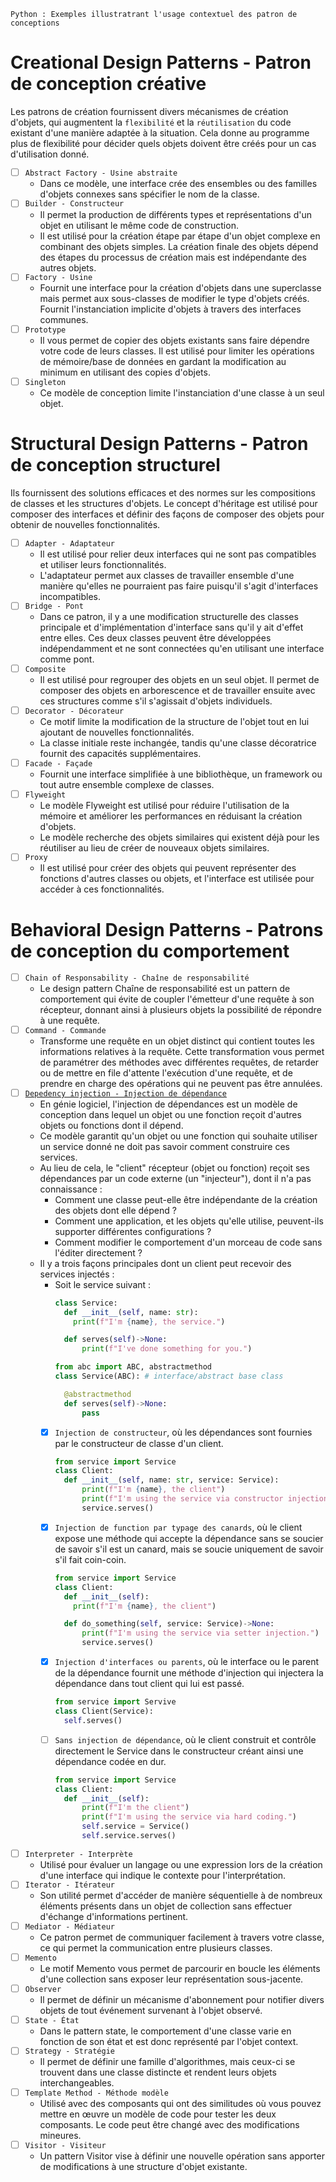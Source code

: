 `Python : Exemples illustratrant l'usage contextuel des patron de conceptions`

# Creational Design Patterns - Patron de conception créative
Les patrons de création fournissent divers mécanismes de création d'objets, qui augmentent la `flexibilité` et la 
`réutilisation` du code existant d'une manière adaptée à la situation. Cela donne au programme plus de flexibilité pour 
décider quels objets doivent être créés pour un cas d'utilisation donné.
- [ ] `Abstract Factory - Usine abstraite`
  + Dans ce modèle, une interface crée des ensembles ou des familles d'objets connexes sans spécifier le nom de la classe.
- [ ] `Builder - Constructeur`
  + Il permet la production de différents types et représentations d'un objet en utilisant le même code de construction. 
  + Il est utilisé pour la création étape par étape d'un objet complexe en combinant des objets simples. La création finale 
  des objets dépend des étapes du processus de création mais est indépendante des autres objets.
- [ ] `Factory - Usine`
  + Fournit une interface pour la création d'objets dans une superclasse mais permet aux sous-classes de modifier le type 
  d'objets créés. Fournit l'instanciation implicite d'objets à travers des interfaces communes. 
- [ ] `Prototype`
  + Il vous permet de copier des objets existants sans faire dépendre votre code de leurs classes. Il est utilisé pour 
  limiter les opérations de mémoire/base de données en gardant la modification au minimum en utilisant des copies d'objets.
- [ ] `Singleton`
  + Ce modèle de conception limite l'instanciation d'une classe à un seul objet. 

# Structural Design Patterns - Patron de conception structurel
Ils fournissent des solutions efficaces et des normes sur les compositions de classes et les structures d'objets. 
Le concept d'héritage est utilisé pour composer des interfaces et définir des façons de composer des objets pour 
obtenir de nouvelles fonctionnalités.

- [ ] `Adapter - Adaptateur`
  + Il est utilisé pour relier deux interfaces qui ne sont pas compatibles et utiliser leurs fonctionnalités. 
  + L'adaptateur permet aux classes de travailler ensemble d'une manière qu'elles ne pourraient pas faire puisqu'il 
    s'agit d'interfaces incompatibles.
- [ ] `Bridge - Pont`
  + Dans ce patron, il y a une modification structurelle des classes principale et d'implémentation d'interface sans 
    qu'il y ait d'effet entre elles. Ces deux classes peuvent être développées indépendamment et ne sont connectées 
    qu'en utilisant une interface comme pont.
- [ ] `Composite`
  + Il est utilisé pour regrouper des objets en un seul objet. Il permet de composer des objets en arborescence et de 
    travailler ensuite avec ces structures comme s'il s'agissait d'objets individuels. 
- [ ] `Decorator - Décorateur`
  + Ce motif limite la modification de la structure de l'objet tout en lui ajoutant de nouvelles fonctionnalités. 
  + La classe initiale reste inchangée, tandis qu'une classe décoratrice fournit des capacités supplémentaires. 
- [ ] `Facade - Façade`
  + Fournit une interface simplifiée à une bibliothèque, un framework ou tout autre ensemble complexe de classes.
- [ ] `Flyweight`
  + Le modèle Flyweight est utilisé pour réduire l'utilisation de la mémoire et améliorer les performances en réduisant 
    la création d'objets. 
  + Le modèle recherche des objets similaires qui existent déjà pour les réutiliser au lieu de créer de nouveaux objets similaires. 
- [ ] `Proxy`
  + Il est utilisé pour créer des objets qui peuvent représenter des fonctions d'autres classes ou objets, et 
    l'interface est utilisée pour accéder à ces fonctionnalités. 

# Behavioral Design Patterns - Patrons de conception du comportement
- [ ] `Chain of Responsability - Chaîne de responsabilité`
  + Le design pattern Chaîne de responsabilité est un pattern de comportement qui évite de coupler l'émetteur d'une requête 
    à son récepteur, donnant ainsi à plusieurs objets la possibilité de répondre à une requête.
- [ ] `Command - Commande`
  + Transforme une requête en un objet distinct qui contient toutes les informations relatives à la requête. Cette 
    transformation vous permet de paramétrer des méthodes avec différentes requêtes, de retarder ou de mettre en file 
    d'attente l'exécution d'une requête, et de prendre en charge des opérations qui ne peuvent pas être annulées. 
- [ ] [`Depedency injection - Injection de dépendance`](https://en.wikipedia.org/wiki/Dependency_injection) 
  + En génie logiciel, l'injection de dépendances est un modèle de conception dans lequel un objet ou une fonction 
    reçoit d'autres objets ou fonctions dont il dépend. 
  + Ce modèle garantit qu'un objet ou une fonction qui souhaite utiliser un service donné ne doit pas savoir comment 
    construire ces services. 
  + Au lieu de cela, le "client" récepteur (objet ou fonction) reçoit ses dépendances par un code externe (un "injecteur"), 
    dont il n'a pas connaissance :
    - Comment une classe peut-elle être indépendante de la création des objets dont elle dépend ?
    - Comment une application, et les objets qu'elle utilise, peuvent-ils supporter différentes configurations ?
    - Comment modifier le comportement d'un morceau de code sans l'éditer directement ?
  + Il y a trois façons principales dont un client peut recevoir des services injectés :
    - Soit le service suivant :
      ~~~python
      class Service:
        def __init__(self, name: str):
          print(f"I'm {name}, the service.")
      
        def serves(self)->None:
            print(f"I've done something for you.")   
      ~~~   
      ~~~python
      from abc import ABC, abstractmethod
      class Service(ABC): # interface/abstract base class
      
        @abstractmethod
        def serves(self)->None:
            pass  
      ~~~  
    - [x] `Injection de constructeur`, où les dépendances sont fournies par le constructeur de classe d'un client.
      ~~~python
      from service import Service
      class Client:
        def __init__(self, name: str, service: Service):
            print(f"I'm {name}, the client")
            print(f"I'm using the service via constructor injection.")
            service.serves()    
      ~~~  
    - [x] `Injection de function par typage des canards`, où le client expose une méthode qui accepte la dépendance sans
           se soucier de savoir s'il est un canard, mais se soucie uniquement de savoir s'il fait coin-coin.
      ~~~python
      from service import Service
      class Client:
        def __init__(self):
          print(f"I'm {name}, the client")
      
        def do_something(self, service: Service)->None:
            print(f"I'm using the service via setter injection.")
            service.serves()
      ~~~  
    - [x] `Injection d'interfaces ou parents`, où le interface ou le parent de la dépendance fournit une méthode 
          d'injection qui injectera la dépendance dans tout client qui lui est passé.
      ~~~python
      from service import Servive
      class Client(Service):
        self.serves()
    
      ~~~
    - [ ] `Sans injection de dépendance`, où le client construit et contrôle directement le Service dans le constructeur
          créant ainsi une dépendance codée en dur.
      ~~~python
      from service import Service
      class Client:
        def __init__(self):
            print(f"I'm the client")
            print(f"I'm using the service via hard coding.")
            self.service = Service()
            self.service.serves() 
      ~~~ 
- [ ] `Interpreter - Interprète`
  + Utilisé pour évaluer un langage ou une expression lors de la création d'une interface qui indique le contexte pour l'interprétation. 
- [ ] `Iterator - Itérateur`
  + Son utilité permet d'accéder de manière séquentielle à de nombreux éléments présents dans un objet de collection 
    sans effectuer d'échange d'informations pertinent. 
- [ ] `Mediator - Médiateur`
  + Ce patron permet de communiquer facilement à travers votre classe, ce qui permet la communication entre plusieurs classes. 
- [ ] `Memento`
  + Le motif Memento vous permet de parcourir en boucle les éléments d'une collection sans exposer leur représentation sous-jacente. 
- [ ] `Observer`
  + Il permet de définir un mécanisme d'abonnement pour notifier divers objets de tout événement survenant à l'objet observé. 
- [ ] `State - État`
  + Dans le pattern state, le comportement d'une classe varie en fonction de son état et est donc représenté par l'objet context. 
- [ ] `Strategy - Stratégie`
  + Il permet de définir une famille d'algorithmes, mais ceux-ci se trouvent dans une classe distincte et rendent leurs 
    objets interchangeables. 
- [ ] `Template Method - Méthode modèle`
  + Utilisé avec des composants qui ont des similitudes où vous pouvez mettre en œuvre un modèle de code pour tester 
    les deux composants. Le code peut être changé avec des modifications mineures. 
- [ ] `Visitor - Visiteur`
  + Un pattern Visitor vise à définir une nouvelle opération sans apporter de modifications à une structure d'objet existante.  

